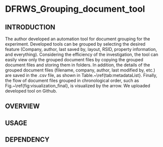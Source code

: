 # DFRWS_Grouping_document_tool

## INTRODUCTION

The author developed an automation tool for document grouping for the experiment. Developed tools can be grouped by selecting the desired feature (Company, author, last saved by, layout, RSID, property information, and everything). Considering the efficiency of the investigation, the tool can easily view only the grouped document files by copying the grouped document files and storing them in folders. In addition, the details of the grouped document files (filename, company, author, last modified by, etc.) are saved in the .csv file, as shown in Table.~\ref{tab:metadataList}. Finally, the flow of document files grouped in chronological order, such as Fig.~\ref{fig:visualization_final}, is visualized by the arrow. We uploaded developed tool on Github.

## OVERVIEW


## USAGE


## DEPENDENCY
